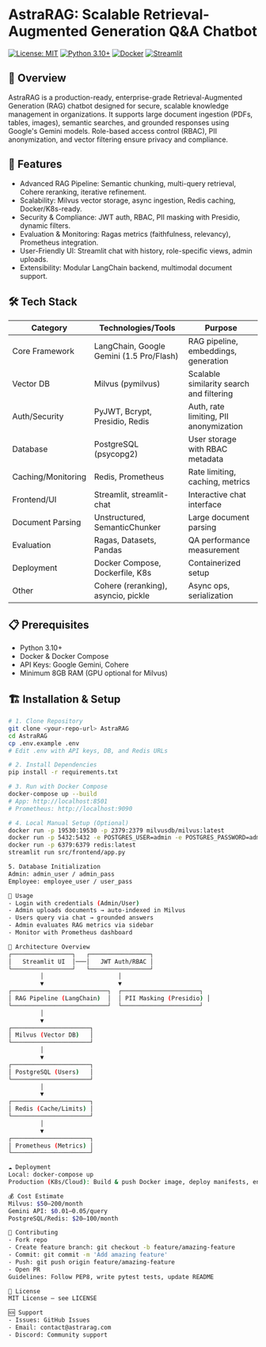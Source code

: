 # AstraRAG: Scalable Retrieval-Augmented Generation Q&A Chatbot

[![License: MIT](https://img.shields.io/badge/License-MIT-yellow.svg)](https://opensource.org/licenses/MIT)
[![Python 3.10+](https://img.shields.io/badge/Python-3.10%2B-blue.svg)](https://www.python.org/downloads/)
[![Docker](https://img.shields.io/badge/Docker-Compose-blue.svg)](https://docs.docker.com/compose/)
[![Streamlit](https://img.shields.io/badge/Streamlit-1.30%2B-orange.svg)](https://streamlit.io/)

## 🚀 Overview
AstraRAG is a production-ready, enterprise-grade Retrieval-Augmented Generation (RAG) chatbot designed for secure, scalable knowledge management in organizations. It supports large document ingestion (PDFs, tables, images), semantic searches, and grounded responses using Google's Gemini models. Role-based access control (RBAC), PII anonymization, and vector filtering ensure privacy and compliance.

## 🎯 Features
- Advanced RAG Pipeline: Semantic chunking, multi-query retrieval, Cohere reranking, iterative refinement.
- Scalability: Milvus vector storage, async ingestion, Redis caching, Docker/K8s-ready.
- Security & Compliance: JWT auth, RBAC, PII masking with Presidio, dynamic filters.
- Evaluation & Monitoring: Ragas metrics (faithfulness, relevancy), Prometheus integration.
- User-Friendly UI: Streamlit chat with history, role-specific views, admin uploads.
- Extensibility: Modular LangChain backend, multimodal document support.

## 🛠 Tech Stack
| Category          | Technologies/Tools                          | Purpose                                      |
|-------------------|---------------------------------------------|----------------------------------------------|
| Core Framework    | LangChain, Google Gemini (1.5 Pro/Flash)   | RAG pipeline, embeddings, generation        |
| Vector DB         | Milvus (pymilvus)                          | Scalable similarity search and filtering    |
| Auth/Security     | PyJWT, Bcrypt, Presidio, Redis              | Auth, rate limiting, PII anonymization      |
| Database          | PostgreSQL (psycopg2)                      | User storage with RBAC metadata             |
| Caching/Monitoring| Redis, Prometheus                           | Rate limiting, caching, metrics             |
| Frontend/UI       | Streamlit, streamlit-chat                  | Interactive chat interface                  |
| Document Parsing  | Unstructured, SemanticChunker               | Large document parsing                       |
| Evaluation        | Ragas, Datasets, Pandas                     | QA performance measurement                   |
| Deployment        | Docker Compose, Dockerfile, K8s             | Containerized setup                           |
| Other             | Cohere (reranking), asyncio, pickle         | Async ops, serialization                     |

## 📋 Prerequisites
- Python 3.10+
- Docker & Docker Compose
- API Keys: Google Gemini, Cohere
- Minimum 8GB RAM (GPU optional for Milvus)

## 🏗 Installation & Setup
```bash
# 1. Clone Repository
git clone <your-repo-url> AstraRAG
cd AstraRAG
cp .env.example .env
# Edit .env with API keys, DB, and Redis URLs

# 2. Install Dependencies
pip install -r requirements.txt

# 3. Run with Docker Compose
docker-compose up --build
# App: http://localhost:8501
# Prometheus: http://localhost:9090

# 4. Local Manual Setup (Optional)
docker run -p 19530:19530 -p 2379:2379 milvusdb/milvus:latest
docker run -p 5432:5432 -e POSTGRES_USER=admin -e POSTGRES_PASSWORD=admin postgres:latest
docker run -p 6379:6379 redis:latest
streamlit run src/frontend/app.py

5. Database Initialization
Admin: admin_user / admin_pass
Employee: employee_user / user_pass

💬 Usage
- Login with credentials (Admin/User)
- Admin uploads documents → auto-indexed in Milvus
- Users query via chat → grounded answers
- Admin evaluates RAG metrics via sidebar
- Monitor with Prometheus dashboard

🧠 Architecture Overview
┌─────────────────┐   ┌─────────────────┐
│   Streamlit UI  │───│   JWT Auth/RBAC │
└─────────────────┘   └─────────────────┘
         │                     │
         ▼                     ▼
┌───────────────────────────┐  ┌──────────────────────┐
│ RAG Pipeline (LangChain)  │  │ PII Masking (Presidio) │
└───────────────────────────┘  └──────────────────────┘
         │
         ▼
┌──────────────────────┐
│ Milvus (Vector DB)   │
└──────────────────────┘
         │
         ▼
┌──────────────────────┐
│ PostgreSQL (Users)   │
└──────────────────────┘
         │
         ▼
┌──────────────────────┐
│ Redis (Cache/Limits) │
└──────────────────────┘
         │
         ▼
┌──────────────────────┐
│ Prometheus (Metrics) │
└──────────────────────┘

☁️ Deployment
Local: docker-compose up
Production (K8s/Cloud): Build & push Docker image, deploy manifests, enable HTTPS, integrate Grafana/Prometheus

💰 Cost Estimate
Milvus: $50–200/month
Gemini API: $0.01–0.05/query
PostgreSQL/Redis: $20–100/month

🤝 Contributing
- Fork repo
- Create feature branch: git checkout -b feature/amazing-feature
- Commit: git commit -m 'Add amazing feature'
- Push: git push origin feature/amazing-feature
- Open PR
Guidelines: Follow PEP8, write pytest tests, update README

📄 License
MIT License — see LICENSE

🆘 Support
- Issues: GitHub Issues
- Email: contact@astrarag.com
- Discord: Community support

